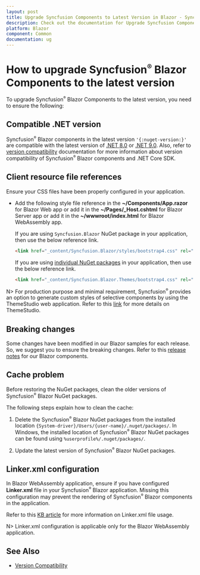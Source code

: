 ```yaml
---
layout: post
title: Upgrade Syncfusion Components to Latest Version in Blazor - Syncfusion
description: Check out the documentation for Upgrade Syncfusion Components to Latest Version in Blazor Application.
platform: Blazor
component: Common
documentation: ug
---
```


# How to upgrade Syncfusion<sup style="font-size:70%">&reg;</sup> Blazor Components to the latest version

To upgrade Syncfusion<sup style="font-size:70%">&reg;</sup> Blazor Components to the latest version, you need to ensure the following:

## Compatible .NET version

Syncfusion<sup style="font-size:70%">&reg;</sup> Blazor components in the latest version `'{:nuget-version:}'` are compatible with the latest version of [.NET 8.0](https://dotnet.microsoft.com/en-us/download/dotnet/8.0) or [.NET 9.0](https://dotnet.microsoft.com/en-us/download/dotnet/9.0). Also, refer to [version compatibility](./version-compatibility) documentation for more information about version compatibility of Syncfusion<sup style="font-size:70%">&reg;</sup> Blazor components and .NET Core SDK.

## Client resource file references

Ensure your CSS files have been properly configured in your application.

* Add the following style file reference in the **~/Components/App.razor** for Blazor Web app or add it in the **~/Pages/_Host.cshtml** for Blazor Server app or add it in the **~/wwwroot/index.html** for Blazor WebAssembly app.

    If you are using `Syncfusion.Blazor` NuGet package in your application, then use the below reference link.

    ```html
    <link href="_content/Syncfusion.Blazor/styles/bootstrap4.css" rel="stylesheet" />
    ```

    If you are using [individual NuGet packages](https://blazor.syncfusion.com/documentation/nuget-packages) in your application, then use the below reference link.

    ```html
    <link href="_content/Syncfusion.Blazor.Themes/bootstrap4.css" rel="stylesheet" />
    ```

N> For production purpose and minimal requirement, Syncfusion<sup style="font-size:70%">&reg;</sup> provides an option to generate custom styles of selective components by using the ThemeStudio web application. Refer to this [link](https://ej2.syncfusion.com/themestudio/) for more details on ThemeStudio.

## Breaking changes

Some changes have been modified in our Blazor samples for each release. So, we suggest you to ensure the breaking changes. Refer to this [release notes](https://blazor.syncfusion.com/documentation/release-notes/index/?type=breaking-changes) for our Blazor components.

## Cache problem

Before restoring the NuGet packages, clean the older versions of Syncfusion<sup style="font-size:70%">&reg;</sup> Blazor NuGet packages.

The following steps explain how to clean the cache:

1. Delete the Syncfusion<sup style="font-size:70%">&reg;</sup> Blazor NuGet packages from the installed location `{System-driver}/Users/{user-name}/.nuget/packages/`. In Windows, the installed location of Syncfusion<sup style="font-size:70%">&reg;</sup> Blazor NuGet packages can be found using `%userprofile%/.nuget/packages/`.

2. Update the latest version of Syncfusion<sup style="font-size:70%">&reg;</sup> Blazor NuGet packages.

## Linker.xml configuration

In Blazor WebAssembly application, ensure if you have configured **Linker.xml** file in your Syncfusion<sup style="font-size:70%">&reg;</sup> Blazor application. Missing this configuration may prevent the rendering of Syncfusion<sup style="font-size:70%">&reg;</sup> Blazor components in the application.

Refer to this [KB article](https://support.syncfusion.com/kb/article/12054/syncfusion-components-doesnt-render-in-blazor-webassembly-application) for more information on Linker.xml file usage.

N> Linker.xml configuration is applicable only for the Blazor WebAssembly application.

## See Also

* [Version Compatibility](./version-compatibility)
